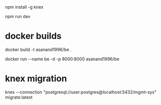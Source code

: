 npm install -g knex

npm run dev

# docker builds
docker build -t asanand1996/be . 

docker run --name be -d -p 8000:8000 asanand1996/be

# knex migration
knex --connection "postgresql://user:postgres@localhost:5432/mgmt-sys" migrate:latest
